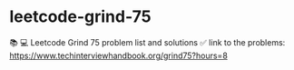 # leetcode-grind-75
📚 💻  Leetcode Grind 75 problem list and solutions
✅ link to the problems: https://www.techinterviewhandbook.org/grind75?hours=8
